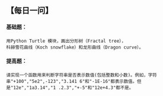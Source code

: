 ## 【每日一问】

####  基础题：

```
用Python Turtle 模块，画出分形树（Fractal tree），
科赫雪花曲线（Koch snowflake）和龙形曲线（Dragon curve）。
```

#### 提高题：

```
请实现一个函数用来判断字符串是否表示数值(包括整数和小数)。例如，字符
串"+100","5e2",-123","3.141 6"和"-1E-16"都表示数值。但
是"12e","1a3.14","1 .2.3","+-5"和"12e+4.3"都不是。
```




